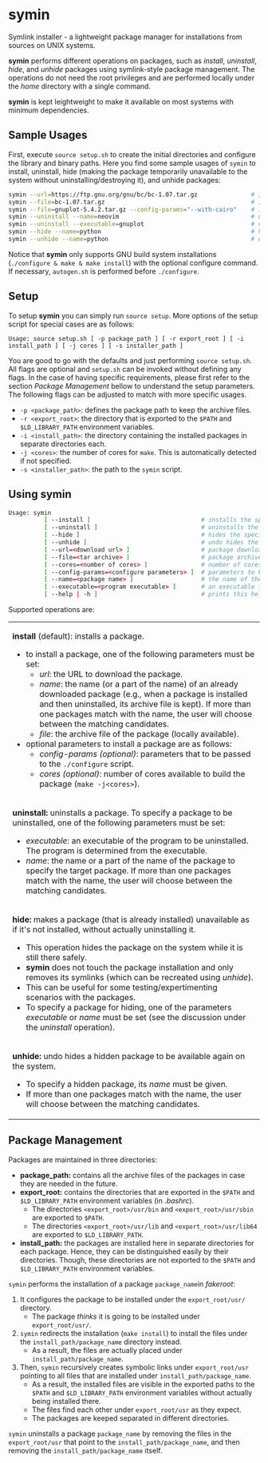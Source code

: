 # symin
Symlink installer - a lightweight package manager for installations from sources on UNIX systems. 

**symin** performs different operations on packages, such as *install*, *uninstall*, *hide*, and *unhide* packages using symlink-style package management.
The operations do not need the root privileges and are performed locally under the *home* directory with a single command. 

**symin** is kept leightweight to make it available on most systems with minimum dependencies. 

## Sample Usages
First, execute `source setup.sh` to create the initial directories and configure the library and binary paths. 
Here you find some sample usages of `symin` to install, uninstall, hide (making the package temporarily unavailable to the system without uninstalling/destroying it), and unhide packages:
```bash
symin --url=https://ftp.gnu.org/gnu/bc/bc-1.07.tar.gz               # install from the URL (archive will be downloaded)
symin --file=bc-1.07.tar.gz                                         # install from the archive file (archive file should be available)
symin --file=gnuplot-5.4.2.tar.gz --config-params="--with-cairo"    # install from the archive and setting the configure parameters
symin --uninstall --name=neovim                                     # uninstall the neovim application (program identified by a part of its name)
symin --uninstall --executable=gnuplot                              # uninstall the gnuplot program (program identified by its executable)
symin --hide --name=python                                          # hides python3 without actually uninstalling it
symin --unhide --name=python                                        # undo hide a hidden application by (a part of) its name  
```

Notice that **symin** only supports GNU build system installations (`./configure & make & make install`) with the optional configure command. If necessary, `autogen.sh` is performed before `./configure`.


## Setup

To setup **symin** you can simply run `source setup`. More options of the setup script for special cases are as follows: 

`Usage: source setup.sh [ -p package_path ] [ -r export_root ] [ -i install_path ] [ -j cores ] [ -s installer_path ]`

You are good to go with the defaults and just performing `source setup.sh`. All flags are optional and `setup.sh` can be invoked without defining any flags. In the case of having specific requirements, please first refer to the section *Package Management* bellow to understand the setup parameters. The following flags can be adjusted to match with more specific usages. 
- `-p <package_path>`: defines the package path to keep the archive files.
- `-r <export_root>`: the directory that is exported to the `$PATH` and `$LD_LIBRARY_PATH` environment variables.
- `-i <install_path>`: the directory containing the installed packages in separate directories each.
- `-j <cores>`: the number of cores for `make`. This is automatically detected if not specified.
- `-s <installer_path>`: the path to the `symin` script.


## Using symin

```bash
Usage: symin
          [ --install ]                               # installs the specified package (default behavior)
          [ --uninstall ]                             # uninstalls the specified package
          [ --hide ]                                  # hides the specified package as if it is not installed
          [ --unhide ]                                # undo hides the specified package
          [ --url=<download url> ]                    # package download URL
          [ --file=<tar archive> ]                    # package archive file name
          [ --cores=<number of cores> ]               # number of cores to use for build
          [ --config-params=<configure parameters> ]  # parameters to be passed to ./configure
          [ --name=<package name> ]                   # the name of the package (or a part of its name)
          [ --executable=<program executable> ]       # an executable to specify a program for uninstall or hide
          [ --help | -h ]                             # prints this help message
 ```

Supported operations are:
<table>
<tr> 
<td>
                    
**install** (default): 
installs a package.<br>
  - to install a package, one of the following parameters must be set:<br>
    - *url*: the URL to download the package.<br>
    - *name*: the name (or a part of the name) of an already downloaded package (e.g., when a package is installed and then uninstalled, its archive file is kept). If more than one packages match with the name, the user will choose between the matching candidates.
    - *file*: the archive file of the package (locally available).<br>
  - optional parameters to install a package are as follows:<br>
    - *config-params* *(optional)*: parameters that to be passed to the `./configure` script.<br>
    - *cores* *(optional)*: number of cores available to build the package (`make -j<cores>`).
              
</td>
</tr>
<tr>
<td>

**uninstall:** 
uninstalls a package. To specify a package to be uninstalled, one of the following parameters must be set:
  - *executable*: an executable of the program to be uninstalled. The program is determined from the executable.
  - *name*: the name or a part of the name of the package to specify the target package. If more than one packages match with the name, the user will choose between the matching candidates.
          
</td>
</tr>
<tr> 
<td>
                    
**hide:**
makes a package (that is already installed) unavailable as if it's not installed, without actually uninstalling it. 
          
  - This operation hides the package on the system while it is still there safely. 
  - **symin** does not touch the package installation and only removes its symlinks (which can be recreated using *unhide*). 
  - This can be useful for some testing/expertimenting scenarios with the packages. 
  - To specify a package for hiding, one of the parameters *executable* or *name* must be set (see the discussion under the *uninstall* operation).
                    
</td>
</tr>
<tr>
<td>
                    
**unhide:** 
undo hides a hidden package to be available again on the system. 
  - To specify a hidden package, its *name* must be given. 
  - If more than one packages match with the name, the user will choose between the matching candidates. 
                    
</td>
</tr>
</table>

## Package Management

Packages are maintained in three directories:
- **package_path:** contains all the archive files of the packages in case they are needed in the future.
- **export_root:** contains the directories that are exported in the `$PATH` and `$LD_LIBRARY_PATH` environment variables (in _.bashrc_).
  - The directories `<export_root>/usr/bin` and `<export_root>/usr/sbin` are exported to `$PATH`. 
  - The directories `<export_root>/usr/lib` and `<export_root>/usr/lib64` are exported to `$LD_LIBRARY_PATH`. 
- **install_path:** the packages are installed here in separate directories for each package. Hence, they can be distinguished easily by their directories. Though, these directories are not exported to the `$PATH` and `$LD_LIBRARY_PATH` environment variables.

`symin` performs the installation of a package `package_name`in _fakeroot_: 
1. It configures the package to be installed under the `export_root/usr/` directory. 
    - The package _thinks_ it is going to be installed under `export_root/usr/`.
3. `symin` redirects the installation (`make install`) to install the files under the `install_path/package_name` directory instead. 
    - As a result, the files are actually placed under `install_path/package_name`.
4. Then, `symin` recursively creates symbolic links under `export_root/usr` pointing to all files that are installed under `install_path/package_name`. 
    - As a result, the installed files are visible in the exported paths to the `$PATH` and `$LD_LIBRARY_PATH` environment variables without actually being installed there. 
    - The files find each other under `export_root/usr` as they expect.
    - The packages are keeped separated in different directories. 

`symin` uninstalls a package `package_name` by removing the files in the `export_root/usr` that point to the `install_path/package_name`, and then removing the `install_path/package_name` itself.
